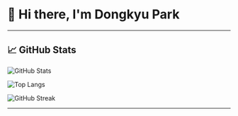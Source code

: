 # 👋 Hi there, I'm Dongkyu Park

---

## 📈 GitHub Stats

![GitHub Stats](https://github-readme-stats.vercel.app/api?username=do-dong-park&show_icons=true&theme=tokyonight&hide_rank=true)

![Top Langs](https://github-readme-stats.vercel.app/api/top-langs/?username=do-dong-park&layout=compact&theme=tokyonight)

![GitHub Streak](https://github-readme-streak-stats-eight.vercel.app/?user=do-dong-park&theme=tokyonight)

---
